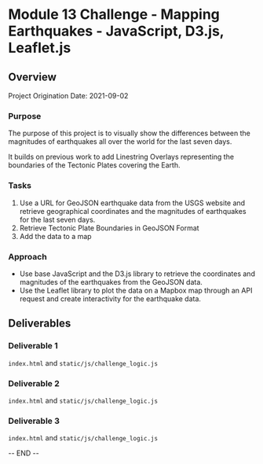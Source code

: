 # Module 13 Challenge - Mapping Earthquakes - JavaScript, D3.js, Leaflet.js

## Overview

Project Origination Date: 2021-09-02

### Purpose

The purpose of this project is to visually show the differences between the
magnitudes of earthquakes all over the world for the last seven days.

It builds on previous work to add Linestring Overlays representing
the boundaries of the Tectonic Plates covering the Earth.

### Tasks

1. Use a URL for GeoJSON earthquake data from the USGS website and retrieve
geographical coordinates and the magnitudes of earthquakes for the last seven days.
2. Retrieve Tectonic Plate Boundaries in GeoJSON Format
3. Add the data to a map

### Approach

- Use base JavaScript and the D3.js library to retrieve the coordinates and
magnitudes of the earthquakes from the GeoJSON data.
- Use the Leaflet library to plot the data on a Mapbox map through an API
request and create interactivity for the earthquake data.

## Deliverables

### Deliverable 1
`index.html` and `static/js/challenge_logic.js`

### Deliverable 2
`index.html` and `static/js/challenge_logic.js`

### Deliverable 3
`index.html` and `static/js/challenge_logic.js`

-- END --
